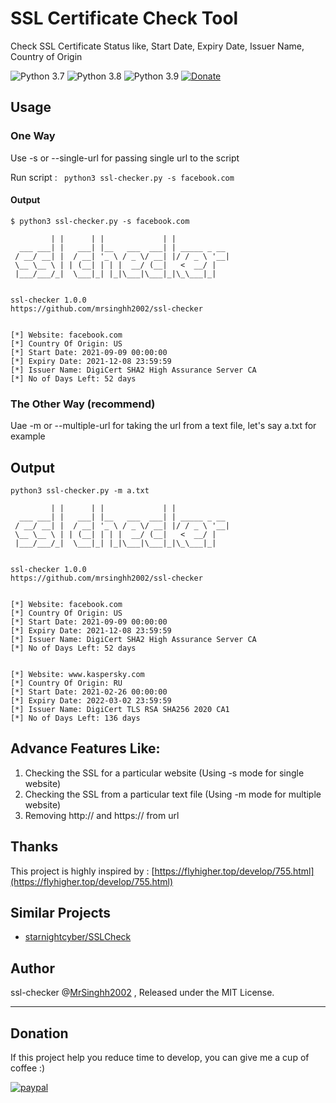 # SSL Certificate Check Tool

Check SSL Certificate Status like, Start Date, Expiry Date, Issuer Name, Country of Origin 


![Python 3.7](https://img.shields.io/badge/python-v3.7-blue) ![Python 3.8](https://img.shields.io/badge/python-v3.8-blue) ![Python 3.9](https://img.shields.io/badge/python-v3.9-blue)
[![Donate](https://img.shields.io/badge/Donate-PayPal-green.svg)](https://paypal.me/meshivanshsingh)


## Usage

### One Way
Use -s or --single-url for passing single url to the script

Run script : ` python3 ssl-checker.py -s facebook.com`
#### Output
```
$ python3 ssl-checker.py -s facebook.com

         | |      | |             | |
  ___ ___| |   ___| |__   ___  ___| | _____ _ __
 / __/ __| |  / __| '_ \ / _ \/ __| |/ / _ \ '__|
 \__ \__ \ | | (__| | | |  __/ (__|   <  __/ |
 |___/___/_|  \___|_| |_|\___|\___|_|\_\___|_|


ssl-checker 1.0.0
https://github.com/mrsinghh2002/ssl-checker

    
[*] Website: facebook.com
[*] Country Of Origin: US
[*] Start Date: 2021-09-09 00:00:00
[*] Expiry Date: 2021-12-08 23:59:59
[*] Issuer Name: DigiCert SHA2 High Assurance Server CA
[*] No of Days Left: 52 days

```
 


### The Other Way (recommend)
Uae -m or --multiple-url for taking the url from a text file, let's say a.txt for example

## Output 


```
python3 ssl-checker.py -m a.txt

         | |      | |             | |
  ___ ___| |   ___| |__   ___  ___| | _____ _ __
 / __/ __| |  / __| '_ \ / _ \/ __| |/ / _ \ '__|
 \__ \__ \ | | (__| | | |  __/ (__|   <  __/ |
 |___/___/_|  \___|_| |_|\___|\___|_|\_\___|_|


ssl-checker 1.0.0
https://github.com/mrsinghh2002/ssl-checker

    
[*] Website: facebook.com
[*] Country Of Origin: US
[*] Start Date: 2021-09-09 00:00:00
[*] Expiry Date: 2021-12-08 23:59:59
[*] Issuer Name: DigiCert SHA2 High Assurance Server CA
[*] No of Days Left: 52 days


[*] Website: www.kaspersky.com
[*] Country Of Origin: RU
[*] Start Date: 2021-02-26 00:00:00
[*] Expiry Date: 2022-03-02 23:59:59
[*] Issuer Name: DigiCert TLS RSA SHA256 2020 CA1
[*] No of Days Left: 136 days

```



## Advance Features Like:
1. Checking the SSL for a particular website (Using -s mode for single website)
2. Checking the SSL from a particular text file (Using -m mode for multiple website)
3. Removing http:// and https:// from url 

## Thanks
This project is highly inspired by : [https://flyhigher.top/develop/755.html](https://flyhigher.top/develop/755.html)

## Similar Projects
* [starnightcyber/SSLCheck](https://github.com/starnightcyber/SSLCheck)

## Author
ssl-checker @[MrSinghh2002](https://github.com/mrsinghh2002) , Released under the MIT License.

---


## Donation
If this project help you reduce time to develop, you can give me a cup of coffee :) 

[![paypal](https://www.paypalobjects.com/en_US/i/btn/btn_donateCC_LG.gif)](https://paypal.me/meshivanshsingh)

 
